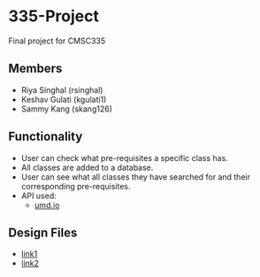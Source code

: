 # 335-Project

Final project for CMSC335

## Members
- Riya Singhal (rsinghal)
- Keshav Gulati (kgulati1)
- Sammy Kang (skang126)

## Functionality

- User can check what pre-requisites a specific class has.
- All classes are added to a database.
- User can see what all classes they have searched for and their corresponding pre-requisites.
- API used:
  - [umd.io](https://beta.umd.io/)

## Design Files

- [link1](https://www.figma.com/file/ABqtMjjWcNJlgOmF4WGJv9/335-Final-Project?type=design&node-id=0-1&mode=design&t=1diOk3wPFpe1C7I3-0)
- [link2](https://www.figma.com/file/HhoJOglk4l0F0lGRKZt8I5/335-new-design?type=design&node-id=0%3A1&mode=design&t=2DbrMotJYWQiwwSH-1)